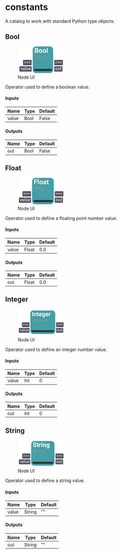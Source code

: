 # constants
A catalog to work with standard Python type objects.

## Bool


<figure style="width: 30%">
	<img src="images\Bool.png" alt="Node UI">
	<figcaption>Node UI</figcaption>
</figure>


Operator used to define a boolean value.

    

#### Inputs
| Name | Type | Default
| --- | --- | --- |
| value | Bool | False

#### Outputs
| Name | Type | Default |
| --- | --- | --- |
| out | Bool | False


## Float


<figure style="width: 30%">
	<img src="images\Float.png" alt="Node UI">
	<figcaption>Node UI</figcaption>
</figure>


Operator used to define a floating point number value.

    

#### Inputs
| Name | Type | Default
| --- | --- | --- |
| value | Float | 0.0

#### Outputs
| Name | Type | Default |
| --- | --- | --- |
| out | Float | 0.0


## Integer


<figure style="width: 30%">
	<img src="images\Integer.png" alt="Node UI">
	<figcaption>Node UI</figcaption>
</figure>


Operator used to define an integer number value.

    

#### Inputs
| Name | Type | Default
| --- | --- | --- |
| value | Int | 0

#### Outputs
| Name | Type | Default |
| --- | --- | --- |
| out | Int | 0


## String


<figure style="width: 30%">
	<img src="images\String.png" alt="Node UI">
	<figcaption>Node UI</figcaption>
</figure>


Operator used to define a string value.

    

#### Inputs
| Name | Type | Default
| --- | --- | --- |
| value | String | ""

#### Outputs
| Name | Type | Default |
| --- | --- | --- |
| out | String | ""


